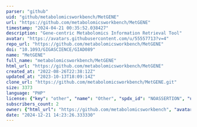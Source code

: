 ```yaml
---
parser: "github"
uid: "github/metabolomicsworkbench/MetGENE"
url: "https://github.com/metabolomicsworkbench/MetGENE"
timestamp: "2024-04-21 00:35:52.038427"
description: "Gene-centric Metabolomics Information Retrieval Tool"
avatar: "https://avatars.githubusercontent.com/u/55557713?v=4"
repo_url: "https://github.com/metabolomicsworkbench/MetGENE"
doi: "10.1093/GIGASCIENCE/GIAD089"
name: "MetGENE"
full_name: "metabolomicsworkbench/MetGENE"
html_url: "https://github.com/metabolomicsworkbench/MetGENE"
created_at: "2022-08-26T22:38:12Z"
updated_at: "2023-10-13T18:09:14Z"
clone_url: "https://github.com/metabolomicsworkbench/MetGENE.git"
size: 3373
language: "PHP"
license: {"key": "other", "name": "Other", "spdx_id": "NOASSERTION", "url": null, "node_id": "MDc6TGljZW5zZTA="}
subscribers_count: 2
owner: {"html_url": "https://github.com/metabolomicsworkbench", "avatar_url": "https://avatars.githubusercontent.com/u/55557713?v=4", "login": "metabolomicsworkbench", "type": "Organization"}
date: "2024-12-21 14:23:26.333330"
---
```

